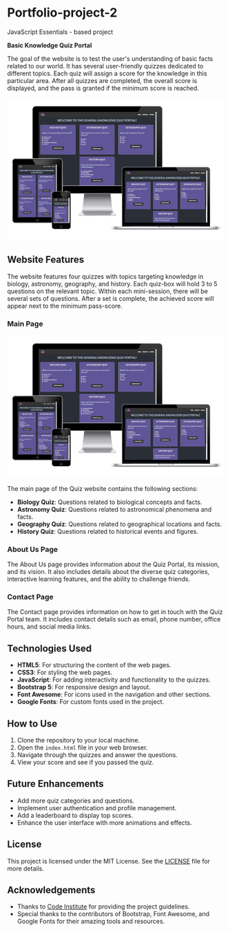 # Portfolio-project-2
JavaScript Essentials - based project

**Basic Knowledge Quiz Portal**

The goal of the website is to test the user's understanding of basic facts related to our world. It has several user-friendly quizzes dedicated to different topics. Each quiz will assign a score for the knowledge in this particular area. After all quizzes are completed, the overall score is displayed, and the pass is granted if the minimum score is reached.

![Preview of the responsive design](assets/images/readme/Responsive-snapshot.png)

## Website Features

The website features four quizzes with topics targeting knowledge in biology, astronomy, geography, and history. Each quiz-box will hold 3 to 5 questions on the relevant topic. Within each mini-session, there will be several sets of questions. After a set is complete, the achieved score will appear next to the minimum pass-score.

### Main Page

![Main mape snapshot](assets/images/readme/Responsive-snapshot.png)

The main page of the Quiz website contains the following sections:
- **Biology Quiz**: Questions related to biological concepts and facts.
- **Astronomy Quiz**: Questions related to astronomical phenomena and facts.
- **Geography Quiz**: Questions related to geographical locations and facts.
- **History Quiz**: Questions related to historical events and figures.

### About Us Page

The About Us page provides information about the Quiz Portal, its mission, and its vision. It also includes details about the diverse quiz categories, interactive learning features, and the ability to challenge friends.

### Contact Page

The Contact page provides information on how to get in touch with the Quiz Portal team. It includes contact details such as email, phone number, office hours, and social media links.

## Technologies Used

- **HTML5**: For structuring the content of the web pages.
- **CSS3**: For styling the web pages.
- **JavaScript**: For adding interactivity and functionality to the quizzes.
- **Bootstrap 5**: For responsive design and layout.
- **Font Awesome**: For icons used in the navigation and other sections.
- **Google Fonts**: For custom fonts used in the project.

## How to Use

1. Clone the repository to your local machine.
2. Open the `index.html` file in your web browser.
3. Navigate through the quizzes and answer the questions.
4. View your score and see if you passed the quiz.

## Future Enhancements

- Add more quiz categories and questions.
- Implement user authentication and profile management.
- Add a leaderboard to display top scores.
- Enhance the user interface with more animations and effects.

## License

This project is licensed under the MIT License. See the [LICENSE](LICENSE) file for more details.

## Acknowledgements

- Thanks to [Code Institute](https://codeinstitute.net/) for providing the project guidelines.
- Special thanks to the contributors of Bootstrap, Font Awesome, and Google Fonts for their amazing tools and resources.